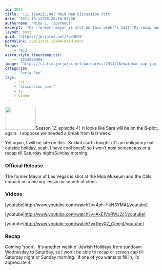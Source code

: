 ```yaml
---
id: 3894
title: 'CSI 12&#215;04: Maid Man Discussion Post'
date: '2011-10-12T08:28:50-07:00'
authorname: 'Mika E. (Ipstenu)'
excerpt: 'The (former) mayor is shot on this week''s CSI!  My recap and screencaps won''t be up till Saturday night or Sunday morning.'
layout: post
guid: 'https://jorjafox.net/?p=3894'
permalink: /2011/csi-12x04-maid-man/
Views:
    - '853'
astra_style_timestamp_css:
    - '1634226404'
image: 'https://static.jorjafox.net/wordpress/2011/10/maidman-cap.jpg'
categories:
    - 'Jorja Fox'
tags:
    - csi
    - 'discussion post'
    - tv
    - video
---
```


<img class="alignleft size-thumbnail wp-image-3902" title="maidman-cap" src="//static.jorjafox.net/wordpress/2011/10/maidman-cap-210x140.jpg" alt="" width="100" height="75" />Season 12, episode 4!  It looks like Sara will be on the B-plot, again.  I suppose we needed a break from last week.

Yet again, I will be late on this.  Sukkot starts tonight (it's an obligatory eat outside holiday, yeah, I have cool ones!) so I won't post screencaps or a recap till Saturday night/Sunday morning.
<h3>Official Release</h3>
The former Mayor of Las Vegas is shot at the Mob Museum and the CSIs embark on a history lesson in search of clues.
<h3>Videos</h3>
[youtube]http://www.youtube.com/watch?v=4ph-HkN3YMA[/youtube]

[youtube]http://www.youtube.com/watch?v=AkE1VxRWJ2c[/youtube]

[youtube]http://www.youtube.com/watch?v=DqvXZ_Ccnjg[/youtube]
<h3>Recap</h3>
Coming 'soon'.  It's another week o' Jewish Holidays from sundown Wednesday to Saturday, so I won't be able to recap or screen cap till Saturday night or Sunday morning.  If one of you wants to fill in, I'd appreciate it.
